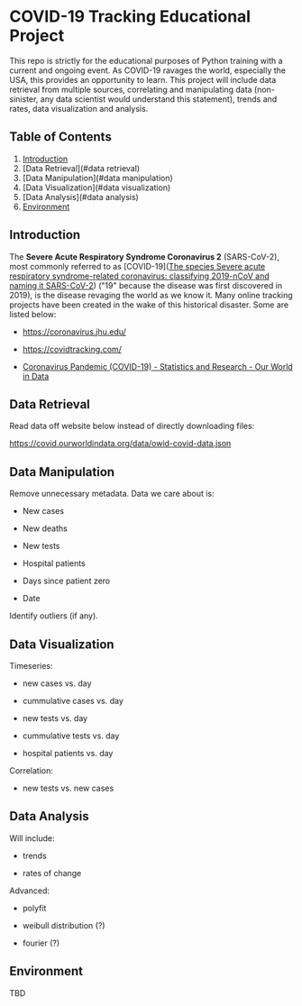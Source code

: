 # COVID-19 Tracking Educational Project

This repo is strictly for the educational purposes of Python training with a current and ongoing event. As COVID-19 ravages the world, especially the USA, this provides an opportunity to learn. This project will include data retrieval from multiple sources, correlating and manipulating data (non-sinister, any data scientist would understand this statement), trends and rates, data visualization and analysis.

## Table of Contents

1. [Introduction](#introduction)
2. [Data Retrieval](#data retrieval)
3. [Data Manipulation](#data manipulation)
4. [Data Visualization](#data visualization)
5. [Data Analysis](#data analysis)
6. [Environment](#environment)

## Introduction

The **Severe Acute Respiratory Syndrome Coronavirus 2** (SARS-CoV-2), most commonly referred to as [COVID-19]([The species Severe acute respiratory syndrome-related coronavirus: classifying 2019-nCoV and naming it SARS-CoV-2](https://www.ncbi.nlm.nih.gov/pmc/articles/PMC7095448/)) ("19" because the disease was first discovered in 2019), is the disease revaging the world as we know it. Many online tracking projects have been created in the wake of this historical disaster. Some are listed below:

- https://coronavirus.jhu.edu/

- https://covidtracking.com/

- [Coronavirus Pandemic (COVID-19) - Statistics and Research - Our World in Data](https://ourworldindata.org/coronavirus)
  
  

## Data Retrieval

Read data off website below instead of directly downloading files:

https://covid.ourworldindata.org/data/owid-covid-data.json

## Data Manipulation

Remove unnecessary metadata. Data we care about is:

- New cases

- New deaths

- New tests

- Hospital patients

- Days since patient zero

- Date

Identify outliers (if any).

## Data Visualization

Timeseries:

- new cases vs. day

- cummulative cases vs. day

- new tests vs. day

- cummulative tests vs. day

- hospital patients vs. day

Correlation:

- new tests vs. new cases



## Data Analysis

Will include:

- trends

- rates of change

Advanced:

- polyfit

- weibull distribution (?)

- fourier (?)



## Environment

TBD
